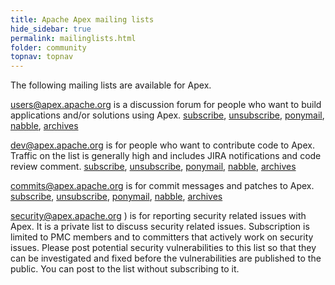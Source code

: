 ```yaml
---
title: Apache Apex mailing lists
hide_sidebar: true
permalink: mailinglists.html
folder: community
topnav: topnav
---
```


The following mailing lists are available for Apex.

[users@apex.apache.org](https://lists.apache.org/list.html?users@apex.apache.org) is a discussion forum for people who want to build applications and/or solutions using Apex. <a href="mailto:users-subscribe@apex.apache.org?Subject=Subscribe">subscribe</a>, <a href="mailto:users-unsubscribe@apex.apache.org">unsubscribe</a>,  [ponymail](https://lists.apache.org/list.html?users@apex.apache.org), [nabble](https://s.apache.org/apex-users), [archives]( https://mail-archives.apache.org/mod_mbox/apex-users/)


[dev@apex.apache.org](https://lists.apache.org/list.html?dev@apex.apache.org) is for people who want to contribute code to Apex. Traffic on the list is generally high and includes JIRA notifications and code review comment. <a href="mailto:dev-subscribe@apex.apache.org?Subject=Subscribe">subscribe</a>, <a href="mailto:dev-unsubscribe@apex.apache.org">unsubscribe</a>,  [ponymail](https://lists.apache.org/list.html?dev@apex.apache.org), [nabble](https://s.apache.org/apex-dev), [archives]( https://mail-archives.apache.org/mod_mbox/apex-dev/)


[commits@apex.apache.org](https://lists.apache.org/list.html?commits@apex.apache.org) is for commit messages and patches to Apex.  <a href="mailto:commits-subscribe@apex.apache.org?Subject=Subscribe">subscribe</a>, <a href="mailto:commits-unsubscribe@apex.apache.org">unsubscribe</a>,  [ponymail](https://lists.apache.org/list.html?commits@apex.apache.org), [nabble](https://s.apache.org/apex-commits), [archives]( https://mail-archives.apache.org/mod_mbox/apex-commits/)

<a href="mailto:security@apex.apache.org">security@apex.apache.org</a> ) is for reporting security related issues with Apex. It is a private list to discuss security related issues. Subscription is limited to PMC members and to committers that actively work on security issues. Please post potential security vulnerabilities to this list so that they can be investigated and fixed before the vulnerabilities are published to the public. You can post to the list without subscribing to it.
